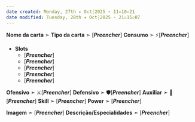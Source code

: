 ```yaml
---
date created: Monday, 27th ✦ Oct┆2025 ➣ 11▫10▫21
date modified: Tuesday, 28th ✦ Oct┆2025 ➣ 21▫15▫07
---
```


**Nome da carta** ➣ 
**Tipo da carta** ➣ \[***Preencher***\]
**Consumo** ➣ ⚡\[***Preencher***\]
- **Slots**
	- \[***Preencher***\]
	- \[***Preencher***\]
	- \[***Preencher***\]
	- \[***Preencher***\]
	- \[***Preencher***\]

**Ofensivo** ➣ ⚔️\[***Preencher***\]
**Defensivo** ➣ 🛡️\[***Preencher***\]
**Auxiliar** ➣ 💫\[***Preencher***\]
**Skill** ➣ \[***Preencher***\]
**Power** ➣ \[***Preencher***\]

**Imagem** ➣ \[***Preencher***\]
**Descrição/Especialidades** ➣ \[***Preencher***\]